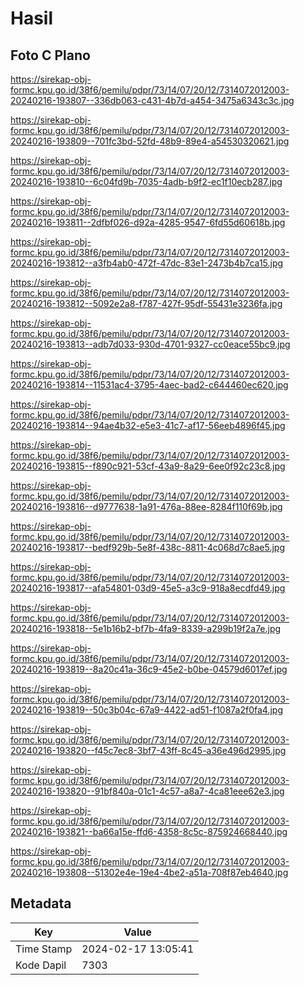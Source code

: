 # Hasil

## Foto C Plano

https://sirekap-obj-formc.kpu.go.id/38f6/pemilu/pdpr/73/14/07/20/12/7314072012003-20240216-193807--336db063-c431-4b7d-a454-3475a6343c3c.jpg

https://sirekap-obj-formc.kpu.go.id/38f6/pemilu/pdpr/73/14/07/20/12/7314072012003-20240216-193809--701fc3bd-52fd-48b9-89e4-a54530320621.jpg

https://sirekap-obj-formc.kpu.go.id/38f6/pemilu/pdpr/73/14/07/20/12/7314072012003-20240216-193810--6c04fd9b-7035-4adb-b9f2-ec1f10ecb287.jpg

https://sirekap-obj-formc.kpu.go.id/38f6/pemilu/pdpr/73/14/07/20/12/7314072012003-20240216-193811--2dfbf026-d92a-4285-9547-6fd55d60618b.jpg

https://sirekap-obj-formc.kpu.go.id/38f6/pemilu/pdpr/73/14/07/20/12/7314072012003-20240216-193812--a3fb4ab0-472f-47dc-83e1-2473b4b7ca15.jpg

https://sirekap-obj-formc.kpu.go.id/38f6/pemilu/pdpr/73/14/07/20/12/7314072012003-20240216-193812--5092e2a8-f787-427f-95df-55431e3236fa.jpg

https://sirekap-obj-formc.kpu.go.id/38f6/pemilu/pdpr/73/14/07/20/12/7314072012003-20240216-193813--adb7d033-930d-4701-9327-cc0eace55bc9.jpg

https://sirekap-obj-formc.kpu.go.id/38f6/pemilu/pdpr/73/14/07/20/12/7314072012003-20240216-193814--11531ac4-3795-4aec-bad2-c644460ec620.jpg

https://sirekap-obj-formc.kpu.go.id/38f6/pemilu/pdpr/73/14/07/20/12/7314072012003-20240216-193814--94ae4b32-e5e3-41c7-af17-56eeb4896f45.jpg

https://sirekap-obj-formc.kpu.go.id/38f6/pemilu/pdpr/73/14/07/20/12/7314072012003-20240216-193815--f890c921-53cf-43a9-8a29-6ee0f92c23c8.jpg

https://sirekap-obj-formc.kpu.go.id/38f6/pemilu/pdpr/73/14/07/20/12/7314072012003-20240216-193816--d9777638-1a91-476a-88ee-8284f110f69b.jpg

https://sirekap-obj-formc.kpu.go.id/38f6/pemilu/pdpr/73/14/07/20/12/7314072012003-20240216-193817--bedf929b-5e8f-438c-8811-4c068d7c8ae5.jpg

https://sirekap-obj-formc.kpu.go.id/38f6/pemilu/pdpr/73/14/07/20/12/7314072012003-20240216-193817--afa54801-03d9-45e5-a3c9-918a8ecdfd49.jpg

https://sirekap-obj-formc.kpu.go.id/38f6/pemilu/pdpr/73/14/07/20/12/7314072012003-20240216-193818--5e1b16b2-bf7b-4fa9-8339-a299b19f2a7e.jpg

https://sirekap-obj-formc.kpu.go.id/38f6/pemilu/pdpr/73/14/07/20/12/7314072012003-20240216-193819--8a20c41a-36c9-45e2-b0be-04579d6017ef.jpg

https://sirekap-obj-formc.kpu.go.id/38f6/pemilu/pdpr/73/14/07/20/12/7314072012003-20240216-193819--50c3b04c-67a9-4422-ad51-f1087a2f0fa4.jpg

https://sirekap-obj-formc.kpu.go.id/38f6/pemilu/pdpr/73/14/07/20/12/7314072012003-20240216-193820--f45c7ec8-3bf7-43ff-8c45-a36e496d2995.jpg

https://sirekap-obj-formc.kpu.go.id/38f6/pemilu/pdpr/73/14/07/20/12/7314072012003-20240216-193820--91bf840a-01c1-4c57-a8a7-4ca81eee62e3.jpg

https://sirekap-obj-formc.kpu.go.id/38f6/pemilu/pdpr/73/14/07/20/12/7314072012003-20240216-193821--ba66a15e-ffd6-4358-8c5c-875924668440.jpg

https://sirekap-obj-formc.kpu.go.id/38f6/pemilu/pdpr/73/14/07/20/12/7314072012003-20240216-193808--51302e4e-19e4-4be2-a51a-708f87eb4640.jpg


## Metadata

| Key        | Value               |
| ---------- | ------------------- |
| Time Stamp | 2024-02-17 13:05:41 |
| Kode Dapil | 7303                |



